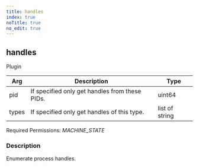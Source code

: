 ```yaml
---
title: handles
index: true
noTitle: true
no_edit: true
---
```




<div class="vql_item"></div>


## handles
<span class='vql_type pull-right page-header'>Plugin</span>



<div class="vqlargs"></div>

Arg | Description | Type
----|-------------|-----
pid|If specified only get handles from these PIDs.|uint64
types|If specified only get handles of this type.|list of string

Required Permissions: 
<i class="linkcolour label pull-right label-success">MACHINE_STATE</i>

### Description

Enumerate process handles.


